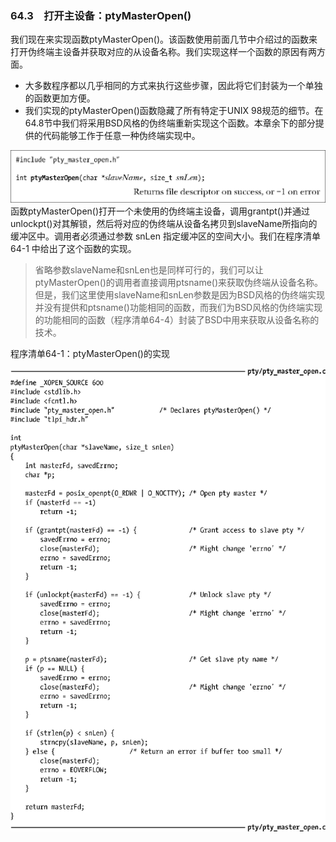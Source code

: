 ### 64.3　打开主设备：ptyMasterOpen()

我们现在来实现函数ptyMasterOpen()。该函数使用前面几节中介绍过的函数来打开伪终端主设备并获取对应的从设备名称。我们实现这样一个函数的原因有两方面。

+ 大多数程序都以几乎相同的方式来执行这些步骤，因此将它们封装为一个单独的函数更加方便。
+ 我们实现的ptyMasterOpen()函数隐藏了所有特定于UNIX 98规范的细节。在64.8节中我们将采用BSD风格的伪终端重新实现这个函数。本章余下的部分提供的代码能够工作于任意一种伪终端实现中。



![1670.png](../images/1670.png)
函数ptyMasterOpen()打开一个未使用的伪终端主设备，调用grantpt()并通过 unlockpt()对其解锁，然后将对应的伪终端从设备名拷贝到slaveName所指向的缓冲区中。调用者必须通过参数 snLen 指定缓冲区的空间大小。我们在程序清单 64-1 中给出了这个函数的实现。

> 省略参数slaveName和snLen也是同样可行的，我们可以让ptyMasterOpen()的调用者直接调用ptsname()来获取伪终端从设备名称。但是，我们这里使用slaveName和snLen参数是因为BSD风格的伪终端实现并没有提供和ptsname()功能相同的函数，而我们为BSD风格的伪终端实现的功能相同的函数（程序清单64-4）封装了BSD中用来获取从设备名称的技术。

程序清单64-1：ptyMasterOpen()的实现



![1671.png](../images/1671.png)

